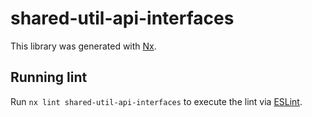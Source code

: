 # shared-util-api-interfaces

This library was generated with [Nx](https://nx.dev).

## Running lint

Run `nx lint shared-util-api-interfaces` to execute the lint via [ESLint](https://eslint.org/).
